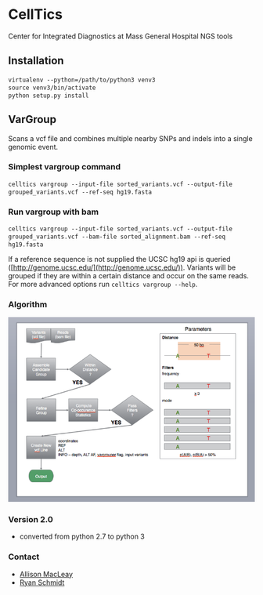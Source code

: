 # CellTics
Center for Integrated Diagnostics at Mass General Hospital NGS tools

## Installation
```
virtualenv --python=/path/to/python3 venv3
source venv3/bin/activate
python setup.py install
```

## VarGroup
Scans a vcf file and combines multiple nearby SNPs and indels into a single genomic event.

### Simplest vargroup command
```
celltics vargroup --input-file sorted_variants.vcf --output-file grouped_variants.vcf --ref-seq hg19.fasta
```

### Run vargroup with bam
```
celltics vargroup --input-file sorted_variants.vcf --output-file grouped_variants.vcf --bam-file sorted_alignment.bam --ref-seq hg19.fasta
```
If a reference sequence is not supplied the UCSC hg19 api is queried ([http://genome.ucsc.edu/](http://genome.ucsc.edu/)).  Variants will be grouped if they are within a certain distance and occur on the same reads.  For more advanced options run ```celltics vargroup --help```.

### Algorithm
![VarGrouper](https://github.com/MGHComputationalPathology/CellTics/blob/master/celltics/docs/graphics/vargrouper_flow.png)

### Version 2.0
- converted from python 2.7 to python 3

### Contact

* [Allison MacLeay](mailto:amacleay@mgh.harvard.edu)
* [Ryan Schmidt](mailto:RSCHMIDT@BWH.HARVARD.EDU)
